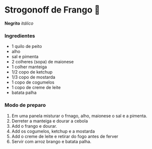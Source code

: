 # Strogonoff de Frango :chicken:

**Negrito** _itálico_

### Ingredientes

- 1 quilo de peito
- alho
- sal e pimenta
- 2 colheres (sopa) de maionese
- 1 colher manteiga
- 1/2 copo de ketchup
- 1/3 copo de mostarda
- 1 copo de cogumelos
- 1 copo de creme de leite
- batata palha



### Modo de preparo

1. Em uma panela misturar o frnago, alho, maionese o sal e a pimenta.
2. Derreter a manteiga e dourar a cebola
3. Add o frango e dourar.
4. Add os cogumelos, ketchup e a mostarda
5. Add o creme de leite e retirar do fogo antes de ferver
6. Servir com arroz brango e batata palha.





